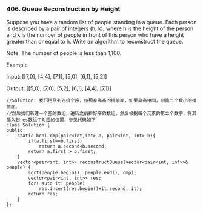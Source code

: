 ### 406. Queue Reconstruction by Height
Suppose you have a random list of people standing in a queue. Each person is described by a pair of integers (h, k), where h is the height of the person and k is the number of people in front of this person who have a height greater than or equal to h. Write an algorithm to reconstruct the queue.

Note:
The number of people is less than 1,100.

Example

Input:
[[7,0], [4,4], [7,1], [5,0], [6,1], [5,2]]

Output:
[[5,0], [7,0], [5,2], [6,1], [4,4], [7,1]]

```
//Solution: 我们给队列先排个序，按照身高高的排前面，如果身高相同，则第二个数小的排前面。
//然后我们新建一个空的数组，遍历之前排好序的数组，然后根据每个元素的第二个数字，将其插入到res数组中对应的位置，参见代码如下
class Solution {
public:
    static bool cmp(pair<int,int> a, pair<int, int> b){
        if(a.first==b.first)
            return a.second<b.second;
        return a.first > b.first;
    }
    vector<pair<int, int>> reconstructQueue(vector<pair<int, int>>& people) {
        sort(people.begin(), people.end(), cmp);
        vector<pair<int, int>> res;
        for( auto it: people)
            res.insert(res.begin()+it.second, it);
        return res;
    }
};
```
